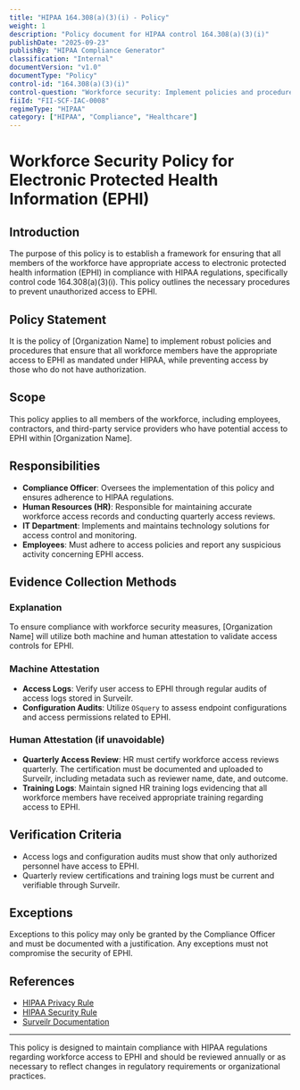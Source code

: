 ```yaml
---
title: "HIPAA 164.308(a)(3)(i) - Policy"
weight: 1
description: "Policy document for HIPAA control 164.308(a)(3)(i)"
publishDate: "2025-09-23"
publishBy: "HIPAA Compliance Generator"
classification: "Internal"
documentVersion: "v1.0"
documentType: "Policy"
control-id: "164.308(a)(3)(i)"
control-question: "Workforce security: Implement policies and procedures to ensure that all members of workforce have appropriate access to EPHI, as provided under paragraph (a)(4) of this section, and to prevent those workforce members who do not have access under paragraph (a)(4) of this section from obtaining access to electronic protected health information (EPHI)."
fiiId: "FII-SCF-IAC-0008"
regimeType: "HIPAA"
category: ["HIPAA", "Compliance", "Healthcare"]
---
```


# Workforce Security Policy for Electronic Protected Health Information (EPHI)

## Introduction
The purpose of this policy is to establish a framework for ensuring that all members of the workforce have appropriate access to electronic protected health information (EPHI) in compliance with HIPAA regulations, specifically control code 164.308(a)(3)(i). This policy outlines the necessary procedures to prevent unauthorized access to EPHI.

## Policy Statement
It is the policy of [Organization Name] to implement robust policies and procedures that ensure that all workforce members have the appropriate access to EPHI as mandated under HIPAA, while preventing access by those who do not have authorization.

## Scope
This policy applies to all members of the workforce, including employees, contractors, and third-party service providers who have potential access to EPHI within [Organization Name].

## Responsibilities
- **Compliance Officer**: Oversees the implementation of this policy and ensures adherence to HIPAA regulations.
- **Human Resources (HR)**: Responsible for maintaining accurate workforce access records and conducting quarterly access reviews.
- **IT Department**: Implements and maintains technology solutions for access control and monitoring.
- **Employees**: Must adhere to access policies and report any suspicious activity concerning EPHI access.

## Evidence Collection Methods

### Explanation
To ensure compliance with workforce security measures, [Organization Name] will utilize both machine and human attestation to validate access controls for EPHI.

### Machine Attestation
- **Access Logs**: Verify user access to EPHI through regular audits of access logs stored in Surveilr.
- **Configuration Audits**: Utilize `OSquery` to assess endpoint configurations and access permissions related to EPHI.

### Human Attestation (if unavoidable)
- **Quarterly Access Review**: HR must certify workforce access reviews quarterly. The certification must be documented and uploaded to Surveilr, including metadata such as reviewer name, date, and outcome.
- **Training Logs**: Maintain signed HR training logs evidencing that all workforce members have received appropriate training regarding access to EPHI.

## Verification Criteria
- Access logs and configuration audits must show that only authorized personnel have access to EPHI.
- Quarterly review certifications and training logs must be current and verifiable through Surveilr.

## Exceptions
Exceptions to this policy may only be granted by the Compliance Officer and must be documented with a justification. Any exceptions must not compromise the security of EPHI.

## References
- [HIPAA Privacy Rule](https://www.hhs.gov/hipaa/for-professionals/privacy/index.html)
- [HIPAA Security Rule](https://www.hhs.gov/hipaa/for-professionals/security/index.html)
- [Surveilr Documentation](https://surveilr.com/documentation)

---

This policy is designed to maintain compliance with HIPAA regulations regarding workforce access to EPHI and should be reviewed annually or as necessary to reflect changes in regulatory requirements or organizational practices.